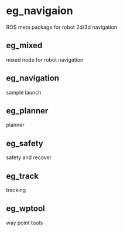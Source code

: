 # eg_navigaion
ROS meta package for robot 2d/3d navigation

## eg_mixed
mixed node for robot navigation

## eg_navigation
sample launch

## eg_planner
planner 

## eg_safety
safety and recover

## eg_track
tracking

## eg_wptool
way point tools
